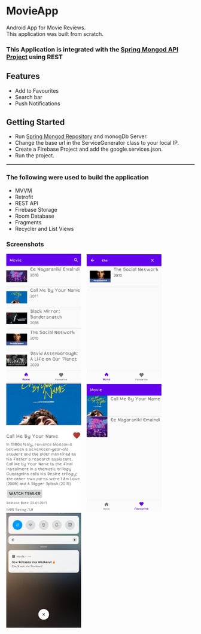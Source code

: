 # MovieApp
Android App for Movie Reviews.      
This application was built from scratch.  

### This Application is integrated with the [Spring Mongod API Project](https://github.com/yash-k9/spring-boot-mongodb-movieAPI) using REST

<!-- Features -->
## Features
- Add to Favourites
- Search bar
- Push Notifications

<!-- GETTING STARTED -->
## Getting Started
- Run [Spring Mongod Repository](https://github.com/yash-k9/spring-boot-mongodb-movieAPI) and monogDb Server.
- Change the base url in the ServiceGenerator class to your local IP.
- Create a Firebase Project and add the google.services.json.   
- Run the project.   

<hr style="border:1px solid gray"> </hr>


### The following were used to build the application
* MVVM
* Retrofit
* REST API
* Firebase Storage
* Room Database
* Fragments
* Recycler and List Views

<!-- Screenshots -->
### Screenshots
<img src="https://github.com/yash-k9/MovieApp/blob/main/images/movie_list.jpg" width="200"> &ensp; 
<img src="https://github.com/yash-k9/MovieApp/blob/main/images/search.jpg" width="200"> &ensp;
<img src="https://github.com/yash-k9/MovieApp/blob/main/images/movie_info.jpg" width="200"> &ensp;
<img src="https://github.com/yash-k9/MovieApp/blob/main/images/favourites.jpg" width="200"> &ensp;
<img src="https://github.com/yash-k9/MovieApp/blob/main/images/push_notification.jpg" width="200">

